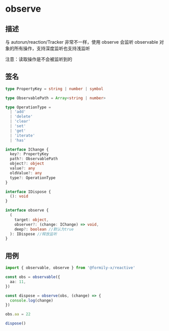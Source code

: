 # observe

## 描述

与 autorun/reaction/Tracker 非常不一样，使用 observe 会监听 observable 对象的所有操作，支持深度监听也支持浅监听

<Alert>
注意：读取操作是不会被监听到的
</Alert>

## 签名

```ts
type PropertyKey = string | number | symbol

type ObservablePath = Array<string | number>

type OperationType =
  | 'add'
  | 'delete'
  | 'clear'
  | 'set'
  | 'get'
  | 'iterate'
  | 'has'

interface IChange {
  key?: PropertyKey
  path?: ObservablePath
  object?: object
  value?: any
  oldValue?: any
  type?: OperationType
}

interface IDispose {
  (): void
}

interface observe {
  (
    target: object,
    observer?: (change: IChange) => void,
    deep?: boolean //默认为true
  ): IDispose //释放监听
}
```

## 用例

```ts
import { observable, observe } from '@formily-x/reactive'

const obs = observable({
  aa: 11,
})

const dispose = observe(obs, (change) => {
  console.log(change)
})

obs.aa = 22

dispose()
```
